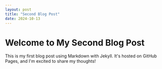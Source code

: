 ```yaml
---
layout: post
title: "Second Blog Post"
date: 2024-10-13
---
```


# Welcome to My Second Blog Post

This is my first blog post using Markdown with Jekyll. It's hosted on GitHub Pages, and I'm excited to share my thoughts!
